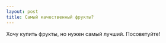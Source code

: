 ```yaml
---
layout: post 
title: Самый качественный фрукты? 
--- 
```

Хочу купить фрукты,  но нужен самый лучший. Посоветуйте!